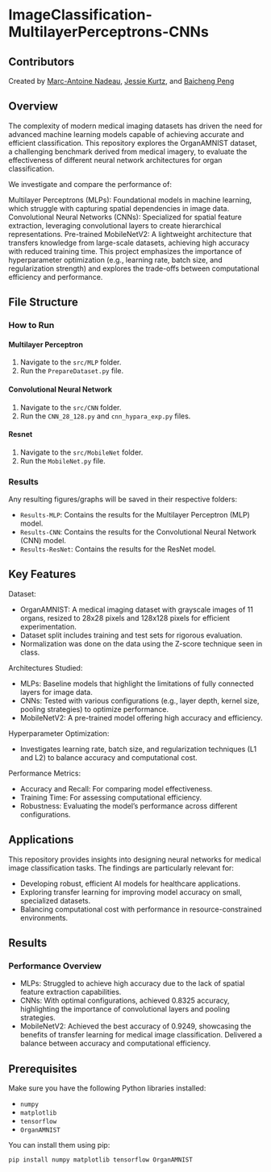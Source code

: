 # ImageClassification-MultilayerPerceptrons-CNNs

## Contributors

Created by [Marc-Antoine Nadeau](https://github.com/ma-nadeau), [Jessie Kurtz](https://github.com/jkzcodes), and [Baicheng Peng](https://github.com/sivess)

## Overview

The complexity of modern medical imaging datasets has driven the need for advanced machine learning models capable of achieving accurate and efficient classification. This repository explores the OrganAMNIST dataset, a challenging benchmark derived from medical imagery, to evaluate the effectiveness of different neural network architectures for organ classification.

We investigate and compare the performance of:

Multilayer Perceptrons (MLPs): Foundational models in machine learning, which struggle with capturing spatial dependencies in image data.
Convolutional Neural Networks (CNNs): Specialized for spatial feature extraction, leveraging convolutional layers to create hierarchical representations.
Pre-trained MobileNetV2: A lightweight architecture that transfers knowledge from large-scale datasets, achieving high accuracy with reduced training time.
This project emphasizes the importance of hyperparameter optimization (e.g., learning rate, batch size, and regularization strength) and explores the trade-offs between computational efficiency and performance.

## File Structure  
### How to Run
#### Multilayer Perceptron
1. Navigate to the `src/MLP` folder.
2. Run the `PrepareDataset.py` file.

#### Convolutional Neural Network
1. Navigate to the `src/CNN` folder.
2. Run the `CNN_28_128.py` and `cnn_hypara_exp.py` files.

#### Resnet
1. Navigate to the `src/MobileNet` folder.
2. Run the `MobileNet.py` file.


### Results
Any resulting figures/graphs will be saved in their respective folders:
- `Results-MLP`: Contains the results for the Multilayer Perceptron (MLP) model.
- `Results-CNN`: Contains the results for the Convolutional Neural Network (CNN) model.
- `Results-ResNet`: Contains the results for the ResNet model.



## Key Features
Dataset:

- OrganAMNIST: A medical imaging dataset with grayscale images of 11 organs, resized to 28x28 pixels and 128x128 pixels for efficient experimentation.
- Dataset split includes training and test sets for rigorous evaluation.
- Normalization was done on the data using the Z-score technique seen in class.
  
Architectures Studied:

- MLPs: Baseline models that highlight the limitations of fully connected layers for image data.
- CNNs: Tested with various configurations (e.g., layer depth, kernel size, pooling strategies) to optimize performance.
- MobileNetV2: A pre-trained model offering high accuracy and efficiency.
  
Hyperparameter Optimization:
- Investigates learning rate, batch size, and regularization techniques (L1 and L2) to balance accuracy and computational cost.
  
Performance Metrics:

- Accuracy and Recall: For comparing model effectiveness.
- Training Time: For assessing computational efficiency.
- Robustness: Evaluating the model’s performance across different configurations.

## Applications

This repository provides insights into designing neural networks for medical image classification tasks. The findings are particularly relevant for:

- Developing robust, efficient AI models for healthcare applications.
- Exploring transfer learning for improving model accuracy on small, specialized datasets.
- Balancing computational cost with performance in resource-constrained environments.


## Results
### Performance Overview
- MLPs: Struggled to achieve high accuracy due to the lack of spatial feature extraction capabilities.
- CNNs: With optimal configurations, achieved 0.8325 accuracy, highlighting the importance of convolutional layers and pooling strategies.
- MobileNetV2: Achieved the best accuracy of 0.9249, showcasing the benefits of transfer learning for medical image classification.
Delivered a balance between accuracy and computational efficiency.



## Prerequisites

Make sure you have the following Python libraries installed:
- `numpy`
- `matplotlib`
- `tensorflow`
- `OrganAMNIST`

You can install them using pip:

```bash
pip install numpy matplotlib tensorflow OrganAMNIST
```
